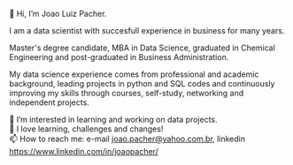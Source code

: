 👋 Hi, I’m Joao Luiz Pacher.

I am a data scientist with succesfull experience in business for many years.

Master's degree candidate, MBA in Data Science, graduated in Chemical Engineering and post-graduated in Business Administration.

My data science experience comes from professional and academic background, leading projects in python and SQL codes and continuously improving my skills through courses, self-study, networking and independent projects.      

👀 I’m interested in learning and working on data projects.      
💞️ I love learning, challenges and changes!   
📫 How to reach me: e-mail joao.pacher@yahoo.com.br, linkedin https://www.linkedin.com/in/joaopacher/

<!---
jlpacher/jlpacher is a ✨ special ✨ repository because its `README.md` (this file) appears on your GitHub profile.
You can click the Preview link to take a look at your changes.
--->

